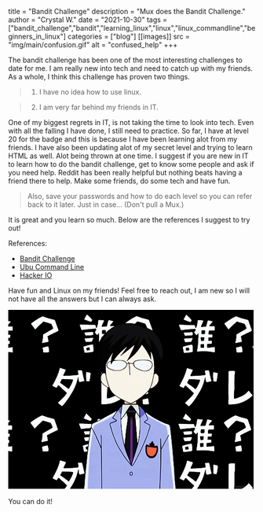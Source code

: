 title = "Bandit Challenge"
description = "Mux does the Bandit Challenge."
author = "Crystal W."
date = "2021-10-30"
tags = ["bandit_challenge","bandit","learning_linux","linux","linux_commandline","beginners_in_linux"]
categories = ["blog"]
[[images]]
  src = "img/main/confusion.gif"
  alt = "confused_help"
+++

The bandit challenge has been one of the most interesting challenges to date for me. I am really new into tech and need to catch up with my friends. 
As a whole, I think this challenge has proven two things. 

> 1. I have no idea how to use linux.

> 2. I am very far behind my friends in IT. 

One of my biggest regrets in IT, is not taking the time to look into tech. Even with all the falling I have done, I still need to practice. So far, I have at level 20 for the badge and this is because I have been learning alot from my friends. I have also been updating alot of my secret level and trying to learn HTML as well. Alot being thrown at one time. I suggest if you are new in IT to learn how to do the bandit challenge, get to know some people and ask if you need help. Reddit has been really helpful but nothing beats having a friend there to help. Make some friends, do some tech and have fun.

> Also, save your passwords and how to do each level so you can refer back to it later. Just in case... (Don't pull a Mux.)

It is great and you learn so much. Below are the references I suggest to try out!

References: 

- [Bandit Challenge](https://overthewire.org/wargames/bandit/)
- [Ubu Command Line](https://ubuntu.com/tutorials/command-line-for-beginners#1-overview)
- [Hacker IO](hhttps://hackr.io/blog/basic-linux-commands)

Have fun and Linux on my friends! Feel free to reach out, I am new so I will not have all the answers but I can always ask.

![Teamwork makes the dream work](img/main/confusion.gif)

You can do it!

